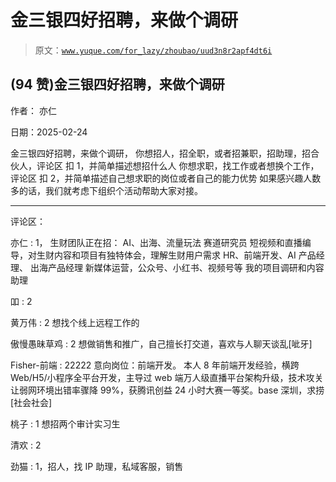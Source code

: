 # 金三银四好招聘，来做个调研

> 原文：[`www.yuque.com/for_lazy/zhoubao/uud3n8r2apf4dt6i`](https://www.yuque.com/for_lazy/zhoubao/uud3n8r2apf4dt6i)

## (94 赞)金三银四好招聘，来做个调研

作者： 亦仁

日期：2025-02-24

金三银四好招聘，来做个调研， 你想招人，招全职，或者招兼职，招助理，招合伙人，评论区 扣 1，并简单描述想招什么人 你想求职，找工作或者想换个工作，评论区
扣 2，并简单描述自己想求职的岗位或者自己的能力优势 如果感兴趣人数多的话，我们就考虑下组织个活动帮助大家对接。

* * *

评论区：

亦仁 : 1， 生财团队正在招： AI、出海、流量玩法 赛道研究员 短视频和直播编导，对生财内容和项目有独特体会，理解生财用户需求 HR、前端开发、AI 产品经理、
出海产品经理 新媒体运营，公众号、小红书、视频号等 我的项目调研和内容助理

吅 : 2

黄万伟 : 2 想找个线上远程工作的

傲慢愚昧草鸡 : 2 想做销售和推广，自己擅长打交道，喜欢与人聊天谈乱[呲牙]

Fisher-前端 : 22222 意向岗位：前端开发。
本人 8 年前端开发经验，横跨 Web/H5/小程序全平台开发，主导过 web 端万人级直播平台架构升级，技术攻关让弱网环境出错率骤降 99%，获腾讯创益 24 小时大赛一等奖。base 深圳，求捞[社会社会]

桃子 : 1 想招两个审计实习生

清欢 : 2

劲猫 : 1，招人，找 IP 助理，私域客服，销售